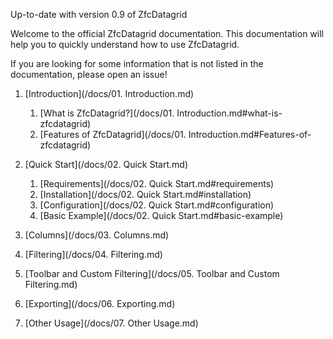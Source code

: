 Up-to-date with version 0.9 of ZfcDatagrid

Welcome to the official ZfcDatagrid documentation. This documentation will help you to quickly understand how to use ZfcDatagrid.

If you are looking for some information that is not listed in the documentation, please open an issue!

1. [Introduction](/docs/01. Introduction.md)
   1. [What is ZfcDatagrid?](/docs/01. Introduction.md#what-is-zfcdatagrid)
   2. [Features of ZfcDatagrid](/docs/01. Introduction.md#Features-of-zfcdatagrid)

2. [Quick Start](/docs/02. Quick Start.md)
   1. [Requirements](/docs/02. Quick Start.md#requirements)
   2. [Installation](/docs/02. Quick Start.md#installation)
   3. [Configuration](/docs/02. Quick Start.md#configuration)
   3. [Basic Example](/docs/02. Quick Start.md#basic-example)

3. [Columns](/docs/03. Columns.md)

4. [Filtering](/docs/04. Filtering.md)

5. [Toolbar and Custom Filtering](/docs/05. Toolbar and Custom Filtering.md)

6. [Exporting](/docs/06. Exporting.md)

7. [Other Usage](/docs/07. Other Usage.md)
